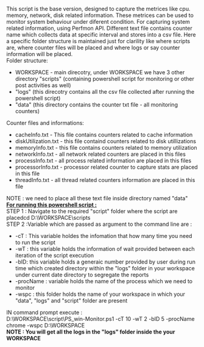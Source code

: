 This script is the base version, designed to capture the metrices like cpu. memory, network, disk related information. These metrices can be used to monitor system behaviour under diferent condition. For capturing system related information, using Perfmon API. Different text file contains counter name which collects data at specific interval and stores into a csv file. Here a specific folder structure is maintained just for clarility like where scripts are, where counter files will be placed and where logs or say counter information will be placed.<br>Folder structure: <ul><li>WORKSPACE - main direcotry, under WORKSPACE we have 3 other directory "scripts" (containing powershell script for monitoring or other post activities as well)</li><li>"logs" (this direcotry contains all the csv file collected after running the powershell script)</li><li>"data" (this directory contains the counter txt file - all monitoring counters)</li></ul>Counter files and informations:<ul><li>cacheInfo.txt - This file contains counters related to cache information</li><li>diskUtilization.txt - this file containd counters related to disk utillizations</li><li>memoryInfo.txt - this file contains counters related to memory utilization</li><li>networkInfo.txt - all network related counters are placed in this files</li><li>processInfo.txt - all process related information are placed in this files</li><li>processorInfo.txt - processor related counter to capture stats are placed in this file</li><li>threadInfo.txt - all thread related counters information are placed in this file</li></ul>NOTE : we need to place all these text file inside directory named "data"<br><b><u>For running this powershell script :</u></b><br>STEP 1 : Navigate to the required "script" folder where the script are placedcd D:\WORKSPACE\scripts<br>STEP 2 :Variable which are passed as argument to the command line are :<ul><li>-cT : This variable holdes the infomation that how many time you need to run the script</li><li>-wT : this variable holds the information of wait provided between each iteration of the script execution</li><li>-bID: this variable holds a generaic number provided by user during run time which created directory within the "logs" folder in your workspace under current date directory to segregate the reports</li><li>-procName : variable holds the name of the process which we need to monitor</li><li>-wspc : this folder holds the name of your workspace in which your "data", "logs" and "script" folder are present</li></ul> IN command prompt execute :<br/>
                  D:\WORKSPACE\script\PS_win-Monitor.ps1 -cT 10 -wT 2 -bID 5 -procName chrome -wspc D:\WORKSPACE<br>
<b>NOTE : You will get all the logs in the "logs" folder inside the your WORKSPACE</b>
